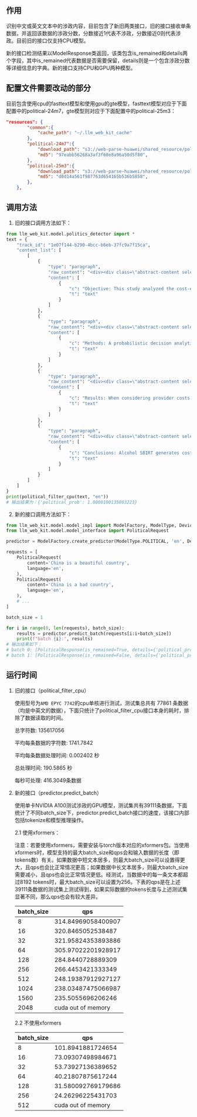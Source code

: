 ## 作用

识别中文或英文文本中的涉政内容，目前包含了新旧两类接口，旧的接口接收单条数据，并返回该数据的涉政分数，分数接近1代表不涉政，分数接近0则代表涉政。目前旧的接口仅支持CPU模型。

新的接口检测结果以ModelResponse类返回，该类包含is_remained和details两个字段，其中is_remained代表数据是否需要保留，details则是一个包含涉政分数等详细信息的字典。新的接口支持CPU和GPU两种模型。

## 配置文件需要改动的部分

目前包含使用cpu的fasttext模型和使用gpu的gte模型，fasttext模型对应于下面配置中的political-24m7，gte模型则对应于下面配置中的political-25m3：

```json
"resources": {
        "common":{
            "cache_path": "~/.llm_web_kit_cache"
        },
        "political-24m7":{
            "download_path": "s3://web-parse-huawei/shared_resource/political/24m7.zip",
            "md5": "97eabb56268a3af3f68e8a96a50d5f80",
        },
        "political-25m3":{
            "download_path": "s3://web-parse-huawei/shared_resource/political/25m3.zip",
            "md5": "d0d14a561f987763d654165b536b5858",
        },
    },
```

## 调用方法

1. 旧的接口调用方法如下：

```python
from llm_web_kit.model.politics_detector import *
text = {
    "track_id": "1e07f144-b290-4bcc-b6eb-37fc9a7f15ca",
    "content_list": [
        [
            {
                "type": "paragraph",
                "raw_content": "<div><div class=\"abstract-content selected\" id=\"eng-abstract\"><p><strong class=\"sub-title\">\n          Objective:\n        </strong>\n      \n      This study analyzed the cost-effectiveness of delivering alcohol screening, brief intervention, and referral to treatment (SBIRT) in emergency departments (ED) when compared to outpatient medical settings.\n    </p></div></div>",
                "content": [
                    {
                        "c": "Objective: This study analyzed the cost-effectiveness of delivering alcohol screening, brief intervention, and referral to treatment (SBIRT) in emergency departments (ED) when compared to outpatient medical settings.",
                        "t": "text"
                    }
                ]
            },
            {
                "type": "paragraph",
                "raw_content": "<div><div class=\"abstract-content selected\" id=\"eng-abstract\"><p><strong class=\"sub-title\">\n          Methods:\n        </strong>\n      \n      A probabilistic decision analytic tree categorized patients into health states. Utility weights and social costs were assigned to each health state. Health outcome measures were the proportion of patients not drinking above threshold levels at follow-up, the proportion of patients transitioning from above threshold levels at baseline to abstinent or below threshold levels at follow-up, and the quality-adjusted life years (QALYs) gained. Expected costs under a provider perspective were the marginal costs of SBIRT, and under a societal perspective were the sum of SBIRT cost per patient and the change in social costs. Incremental cost-effectiveness ratios were computed.\n    </p></div></div>",
                "content": [
                    {
                        "c": "Methods: A probabilistic decision analytic tree categorized patients into health states. Utility weights and social costs were assigned to each health state. Health outcome measures were the proportion of patients not drinking above threshold levels at follow-up, the proportion of patients transitioning from above threshold levels at baseline to abstinent or below threshold levels at follow-up, and the quality-adjusted life years (QALYs) gained. Expected costs under a provider perspective were the marginal costs of SBIRT, and under a societal perspective were the sum of SBIRT cost per patient and the change in social costs. Incremental cost-effectiveness ratios were computed.",
                        "t": "text"
                    }
                ]
            },
            {
                "type": "paragraph",
                "raw_content": "<div><div class=\"abstract-content selected\" id=\"eng-abstract\"><p><strong class=\"sub-title\">\n          Results:\n        </strong>\n      \n      When considering provider costs only, compared to outpatient, SBIRT in ED cost $8.63 less, generated 0.005 more QALYs per patient, and resulted in 13.8% more patients drinking below threshold levels. Sensitivity analyses in which patients were assumed to receive a fixed number of treatment sessions that met clinical sites' guidelines made SBIRT more expensive in ED than outpatient; the ED remained more effective. In this sensitivity analysis, the ED was the most cost-effective setting if decision makers were willing to pay more than $1500 per QALY gained.\n    </p></div></div>",
                "content": [
                    {
                        "c": "Results: When considering provider costs only, compared to outpatient, SBIRT in ED cost $8.63 less, generated 0.005 more QALYs per patient, and resulted in 13.8% more patients drinking below threshold levels. Sensitivity analyses in which patients were assumed to receive a fixed number of treatment sessions that met clinical sites' guidelines made SBIRT more expensive in ED than outpatient; the ED remained more effective. In this sensitivity analysis, the ED was the most cost-effective setting if decision makers were willing to pay more than $1500 per QALY gained.",
                        "t": "text"
                    }
                ]
            },
            {
                "type": "paragraph",
                "raw_content": "<div><div class=\"abstract-content selected\" id=\"eng-abstract\"><p><strong class=\"sub-title\">\n          Conclusions:\n        </strong>\n      \n      Alcohol SBIRT generates costs savings and improves health in both ED and outpatient settings. EDs provide better effectiveness at a lower cost and greater social cost reductions than outpatient.\n    </p></div></div>",
                "content": [
                    {
                        "c": "Conclusions: Alcohol SBIRT generates costs savings and improves health in both ED and outpatient settings. EDs provide better effectiveness at a lower cost and greater social cost reductions than outpatient.",
                        "t": "text"
                    }
                ]
            }
        ]
    ]
}
print(political_filter_cpu(text, "en"))
# 输出结果为：{'political_prob': 1.0000100135803223}
```

2. 新的接口调用方法如下：

```python
from llm_web_kit.model.model_impl import ModelFactory, ModelType, DeviceType
from llm_web_kit.model.model_interface import PoliticalRequest

predictor = ModelFactory.create_predictor(ModelType.POLITICAL, 'en', DeviceType.GPU)

requests = [
    PoliticalRequest(
        content='China is a beautiful country',
        language='en',
    ),
    PoliticalRequest(
        content='China is a bad country',
        language='en',
    ),
    # ...
]

batch_size = 1

for i in range(0, len(requests), batch_size):
    results = predictor.predict_batch(requests[i:i+batch_size])
    print(f"batch {i}:", results)
# 输出结果如下：
# batch 0: [PoliticalResponse(is_remained=True, details={'political_prob': 0.996094})]
# batch 1: [PoliticalResponse(is_remained=False, details={'political_prob': 0.020493})]
```

## 运行时间

1. 旧的接口（political_filter_cpu）

   使用型号为`AMD EPYC 7742`的cpu单核进行测试，测试集总共有 77861 条数据（均是中英文的数据），下面只统计了political_filter_cpu接口本身的耗时，排除了数据读取的时间。

   总字符数: 135617056

   平均每条数据的字符数: 1741.7842

   平均每条数据处理时间: 0.002402 秒

   总处理时间: 190.5865 秒

   每秒可处理: 416.3049条数据

2. 新的接口（predictor.predict_batch）

   使用单卡NVIDIA A100测试涉政的GPU模型，测试集共有39111条数据，下面统计了不同batch_size下，predictor.predict_batch接口的速度，该接口内部包括tokenize和模型推理操作。

   2.1 使用xformers：

   注意：若要使用xformers，需要安装与torch版本对应的xformers包。当使用xformers时，模型支持的最大batch_size和qps会和输入数据的长度（即tokens数）有关。如果数据中短文本居多，则最大batch_size可以设置得更大，且qps也会比正常情况更高；如果数据中长文本居多，则最大batch_size需要减小，且qps也会比正常情况更低。经测试，当数据中的每一条文本都超过8192 tokens时，最大batch_size可以设置为256。下表的qps是在上述39111条数据的测试集上测试得到，如果实际数据的tokens长度与上述测试集显著不同，那么qps也会有较大差异。

   | batch_size | qps                |
   | ---------- | ------------------ |
   | 8          | 314.84969058400907 |
   | 16         | 320.8465052538487  |
   | 32         | 321.95824353893886 |
   | 64         | 305.97022201928917 |
   | 128        | 284.8440728889309  |
   | 256        | 266.4453421333349  |
   | 512        | 248.19387912927127 |
   | 1024       | 238.03487475066987 |
   | 1560       | 235.5055696206246  |
   | 2048       | cuda out of memory |

   2.2 不使用xformers

   | batch_size | qps                |
   | ---------- | ------------------ |
   | 8          | 101.8941881724654  |
   | 16         | 73.09307498984671  |
   | 32         | 53.73927136389652  |
   | 64         | 40.21807875617244  |
   | 128        | 31.580092769179686 |
   | 256        | 24.26296225431703  |
   | 512        | cuda out of memory |
